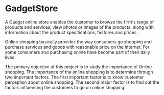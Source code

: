 # GadgetStore
 
A Gadget online store enables the customer to browse the firm's range of products and services, view photos or images of the products, along with information about the product specifications, features and prices.

Online shopping basically provides the way consumers go shopping and purchase services and goods with reasonable price on the Internet. For some consumers and purchasing online have become part of their daily lives.

The primary objective of this project is to study the importance of Online shopping. The importance of the online shopping is to determine through two important factors. The first important factor is to know customer perception about online shopping. The second major factor is to find out the factors influencing the customers to go on online shopping.
